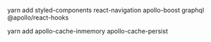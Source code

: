 yarn add styled-components react-navigation apollo-boost graphql @apollo/react-hooks

yarn add apollo-cache-inmemory apollo-cache-persist
